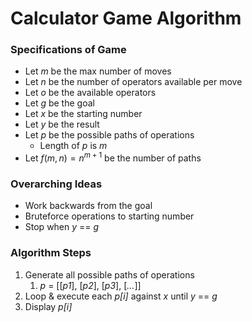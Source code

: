 # Calculator Game Algorithm

### Specifications of Game
- Let *m* be the max number of moves
- Let *n* be the number of operators available per move
- Let *o* be the available operators
- Let *g* be the goal
- Let *x* be the starting number
- Let *y* be the result
- Let *p* be the possible paths of operations
    - Length of *p* is *m*
- Let $f(m,n) = n^{m+1}$ be the number of paths

### Overarching Ideas
- Work backwards from the goal
- Bruteforce operations to starting number
- Stop when *y* == *g*

### Algorithm Steps
1. Generate all possible paths of operations
    1. *p* = [[*p1*], [*p2*], [*p3*], [*...*]]
2. Loop & execute each *p[i]* against *x* until *y* == *g*
3. Display *p[i]*